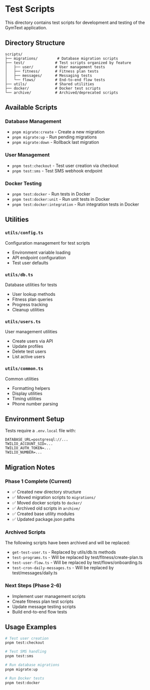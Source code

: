 # Test Scripts

This directory contains test scripts for development and testing of the GymText application.

## Directory Structure

```
scripts/
├── migrations/         # Database migration scripts
├── test/              # Test scripts organized by feature
│   ├── user/          # User management tests
│   ├── fitness/       # Fitness plan tests
│   ├── messages/      # Messaging tests
│   └── flows/         # End-to-end flow tests
├── utils/             # Shared utilities
├── docker/            # Docker test scripts
└── archive/           # Archived/deprecated scripts
```

## Available Scripts

### Database Management
- `pnpm migrate:create` - Create a new migration
- `pnpm migrate:up` - Run pending migrations
- `pnpm migrate:down` - Rollback last migration

### User Management
- `pnpm test:checkout` - Test user creation via checkout
- `pnpm test:sms` - Test SMS webhook endpoint

### Docker Testing
- `pnpm test:docker` - Run tests in Docker
- `pnpm test:docker:unit` - Run unit tests in Docker
- `pnpm test:docker:integration` - Run integration tests in Docker

## Utilities

### `utils/config.ts`
Configuration management for test scripts
- Environment variable loading
- API endpoint configuration
- Test user defaults

### `utils/db.ts`
Database utilities for tests
- User lookup methods
- Fitness plan queries
- Progress tracking
- Cleanup utilities

### `utils/users.ts`
User management utilities
- Create users via API
- Update profiles
- Delete test users
- List active users

### `utils/common.ts`
Common utilities
- Formatting helpers
- Display utilities
- Timing utilities
- Phone number parsing

## Environment Setup

Tests require a `.env.local` file with:
```env
DATABASE_URL=postgresql://...
TWILIO_ACCOUNT_SID=...
TWILIO_AUTH_TOKEN=...
TWILIO_NUMBER=...
```

## Migration Notes

### Phase 1 Complete (Current)
- ✅ Created new directory structure
- ✅ Moved migration scripts to `migrations/`
- ✅ Moved docker scripts to `docker/`
- ✅ Archived old scripts in `archive/`
- ✅ Created base utility modules
- ✅ Updated package.json paths

### Archived Scripts
The following scripts have been archived and will be replaced:
- `get-test-user.ts` - Replaced by utils/db.ts methods
- `test-programs.ts` - Will be replaced by test/fitness/create-plan.ts
- `test-user-flow.ts` - Will be replaced by test/flows/onboarding.ts
- `test-cron-daily-messages.ts` - Will be replaced by test/messages/daily.ts

### Next Steps (Phase 2-6)
- Implement user management scripts
- Create fitness plan test scripts
- Update message testing scripts
- Build end-to-end flow tests

## Usage Examples

```bash
# Test user creation
pnpm test:checkout

# Test SMS handling
pnpm test:sms

# Run database migrations
pnpm migrate:up

# Run Docker tests
pnpm test:docker
```